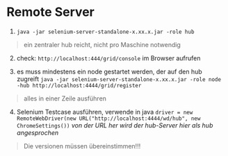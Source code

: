 Remote Server
=============

1. `java -jar selenium-server-standalone-x.xx.x.jar -role hub`
> ein zentraler hub reicht, nicht pro Maschine notwendig

2. check:
`http://localhost:444/grid/console`
im Browser aufrufen

3. es muss mindestens ein node gestartet werden, der auf  den hub zugreift
`java -jar selenium-server-standalone-x.xx.x.jar -role node -hub http://localhost:4444/grid/register`

> alles in einer Zeile ausführen

4. Selenium Testcase ausführen, verwende in java
`driver = new RemoteWebDriver(new URL("http://localhost:4444/wd/hub", new ChromeSettings())`
*von der URL her wird der hub-Server hier als hub angesprochen*


> Die versionen müssen übereinstimmen!!!